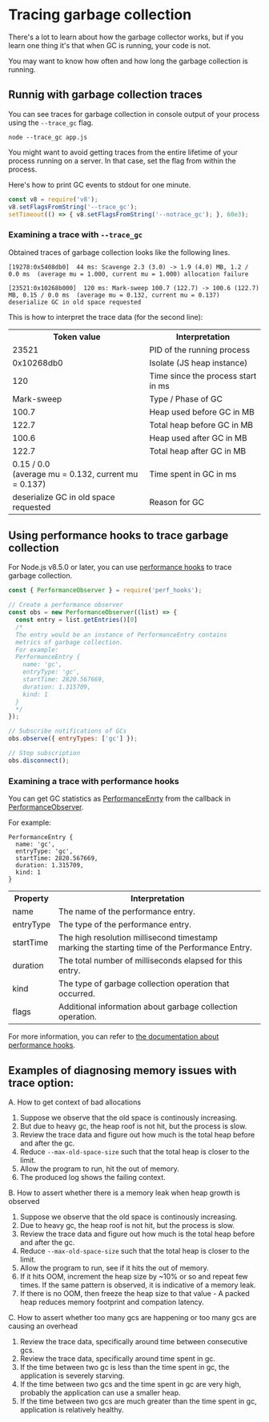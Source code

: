 # Tracing garbage collection

There's a lot to learn about how the garbage collector works, but if you learn one thing it's that when GC is running, your code is not.

You may want to know how often and how long the garbage collection is running.

## Runnig with garbage collection traces
You can see traces for garbage collection in console output of your process using the `--trace_gc` flag.

```
node --trace_gc app.js
```

You might want to avoid getting traces from the entire lifetime of your process running on a server. In that case, set the flag from within the process.

Here's how to print GC events to stdout for one minute.
```js
const v8 = require('v8');
v8.setFlagsFromString('--trace_gc');
setTimeout(() => { v8.setFlagsFromString('--notrace_gc'); }, 60e3);
```

### Examining a trace with `--trace_gc`

Obtained traces of garbage collection looks like the following lines.

```
[19278:0x5408db0]  44 ms: Scavenge 2.3 (3.0) -> 1.9 (4.0) MB, 1.2 / 0.0 ms  (average mu = 1.000, current mu = 1.000) allocation failure

[23521:0x10268b000]  120 ms: Mark-sweep 100.7 (122.7) -> 100.6 (122.7) MB, 0.15 / 0.0 ms  (average mu = 0.132, current mu = 0.137) deserialize GC in old space requested
```

This is how to interpret the trace data (for the second line):

<table>
  <tr>
    <th>Token value</th>
    <th>Interpretation</th>
  </tr>
  <tr>
    <td>23521</td>
    <td>PID of the running process</td>
  </tr>
  <tr>
    <td>0x10268db0</td>
    <td>Isolate (JS heap instance)</td>
  </tr>
  <tr>
    <td>120</td>
    <td>Time since the process start in ms</td>
  </tr>
  <tr>
    <td>Mark-sweep</td>
    <td>Type / Phase of GC</td>
  </tr>
  <tr>
    <td>100.7</td>
    <td>Heap used before GC in MB</td>
  </tr>
  <tr>
    <td>122.7</td>
    <td>Total heap before GC in MB</td>
  </tr>
  <tr>
    <td>100.6</td>
    <td>Heap used after GC in MB</td>
  </tr>
  <tr>
    <td>122.7</td>
    <td>Total heap after GC in MB</td>
  </tr>
  <tr>
    <td>0.15 / 0.0 </br>
        (average mu = 0.132, current mu = 0.137)</td>
    <td>Time spent in GC in ms</td>
  </tr>
  <tr>
    <td>deserialize GC in old space requested</td>
    <td>Reason for GC</td>
  </tr>
</table>

## Using performance hooks to trace garbage collection

For Node.js v8.5.0 or later, you can use [performance hooks](https://nodejs.org/api/perf_hooks.html) to trace garbage collection.

```js
const { PerformanceObserver } = require('perf_hooks');

// Create a performance observer
const obs = new PerformanceObserver((list) => {
  const entry = list.getEntries()[0]
  /* 
  The entry would be an instance of PerformanceEntry contains
  metrics of garbage collection.
  For example:
  PerformanceEntry {
    name: 'gc',
    entryType: 'gc',
    startTime: 2820.567669,
    duration: 1.315709,
    kind: 1
  }
  */
});

// Subscribe notifications of GCs
obs.observe({ entryTypes: ['gc'] });

// Stop subscription
obs.disconnect();
```

### Examining a trace with performance hooks

You can get GC statistics as [PerformanceEnrty](https://nodejs.org/api/perf_hooks.html#perf_hooks_class_performanceentry) from the callback in [PerformanceObserver](https://nodejs.org/api/perf_hooks.html#perf_hooks_class_performanceobserver).

For example:

```
PerformanceEntry {
  name: 'gc',
  entryType: 'gc',
  startTime: 2820.567669,
  duration: 1.315709,
  kind: 1
}
```


<table>
  <tr>
    <th>Property</th>
    <th>Interpretation</th>
  </tr>
  <tr>
    <td>name</td>
    <td>The name of the performance entry.</td>
  </tr>
  <tr>
    <td>entryType</td>
    <td>The type of the performance entry. </td>
  </tr>
  <tr>
    <td>startTime</td>
    <td>The high resolution millisecond timestamp <br/> marking the starting time of the Performance Entry.</td>
  </tr>
  <tr>
    <td>duration</td>
    <td>The total number of milliseconds elapsed for this entry. </td>
  </tr>
  <tr>
    <td>kind</td>
    <td>The type of garbage collection operation that occurred.</td>
  </tr>
  <tr>
    <td>flags</td>
    <td>Additional information about garbage collection operation.</td>
  </tr>
</table>

For more information, you can refer to [the documentation about performance hooks](https://nodejs.org/api/perf_hooks.html).

## Examples of diagnosing memory issues with trace option:

A. How to get context of bad allocations
  1. Suppose we observe that the old space is continously increasing.
  2. But due to heavy gc, the heap roof is not hit, but the process is slow.
  3. Review the trace data and figure out how much is the total heap before and after the gc.
  4. Reduce `--max-old-space-size` such that the total heap is closer to the limit.
  5. Allow the program to run, hit the out of memory.
  6. The produced log shows the failing context.

B. How to assert whether there is a memory leak when heap growth is observed
  1. Suppose we observe that the old space is continously increasing.
  2. Due to heavy gc, the heap roof is not hit, but the process is slow.
  3. Review the trace data and figure out how much is the total heap before and after the gc.
  4. Reduce `--max-old-space-size` such that the total heap is closer to the limit.
  5. Allow the program to run, see if it hits the out of memory.
  6. If it hits OOM, increment the heap size by ~10% or so and repeat few times. If the same pattern is observed, it is indicative of a memory leak.
  7. If there is no OOM, then freeze the heap size to that value - A packed heap reduces memory footprint and compation latency.

C. How to assert whether too many gcs are happening or too many gcs are causing an overhead
  1. Review the trace data, specifically around time between consecutive gcs.
  2. Review the trace data, specifically around time spent in gc.
  3. If the time between two gc is less than the time spent in gc, the application is severely starving.
  4. If the time between two gcs and the time spent in gc are very high, probably the application can use a smaller heap.
  5. If the time between two gcs are much greater than the time spent in gc, application is relatively healthy.

